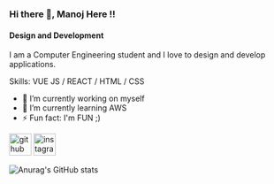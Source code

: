 ### Hi there 👋, Manoj Here !!
#### Design and Development
I am a Computer Engineering student and I love to design and develop applications.

Skills: VUE JS / REACT / HTML / CSS

- 🔭 I’m currently working on myself 
- 🌱 I’m currently learning AWS 
- ⚡ Fun fact: I'm FUN ;) 


[<img src='https://cdn.jsdelivr.net/npm/simple-icons@3.0.1/icons/github.svg' alt='github' height='40'>](https://github.com/Manooj58)  [<img src='https://cdn.jsdelivr.net/npm/simple-icons@3.0.1/icons/instagram.svg' alt='instagram' height='40'>](https://www.instagram.com/chidori__you/)  

![Anurag's GitHub stats](https://github-readme-stats.vercel.app/api?username=Manooj58&show=reviews,discussions_started,discussions_answered,prs_merged,prs_merged_percentage)
